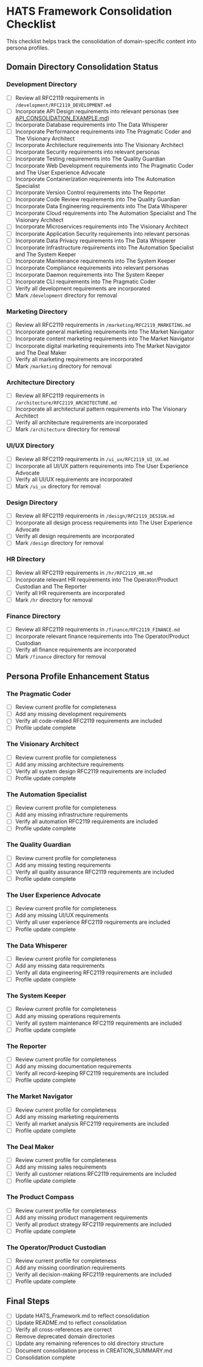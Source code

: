 # HATS Framework Consolidation Checklist

This checklist helps track the consolidation of domain-specific content into persona profiles.

## Domain Directory Consolidation Status

### Development Directory
- [ ] Review all RFC2119 requirements in `/development/RFC2119_DEVELOPMENT.md`
- [ ] Incorporate API Design requirements into relevant personas (see [API_CONSOLIDATION_EXAMPLE.md](API_CONSOLIDATION_EXAMPLE.md))
- [ ] Incorporate Database requirements into The Data Whisperer
- [ ] Incorporate Performance requirements into The Pragmatic Coder and The Visionary Architect
- [ ] Incorporate Architecture requirements into The Visionary Architect
- [ ] Incorporate Security requirements into relevant personas
- [ ] Incorporate Testing requirements into The Quality Guardian
- [ ] Incorporate Web Development requirements into The Pragmatic Coder and The User Experience Advocate
- [ ] Incorporate Containerization requirements into The Automation Specialist
- [ ] Incorporate Version Control requirements into The Reporter
- [ ] Incorporate Code Review requirements into The Quality Guardian
- [ ] Incorporate Data Engineering requirements into The Data Whisperer
- [ ] Incorporate Cloud requirements into The Automation Specialist and The Visionary Architect
- [ ] Incorporate Microservices requirements into The Visionary Architect
- [ ] Incorporate Application Security requirements into relevant personas
- [ ] Incorporate Data Privacy requirements into The Data Whisperer
- [ ] Incorporate Infrastructure requirements into The Automation Specialist and The System Keeper
- [ ] Incorporate Maintenance requirements into The System Keeper
- [ ] Incorporate Compliance requirements into relevant personas
- [ ] Incorporate Daemon requirements into The System Keeper
- [ ] Incorporate CLI requirements into The Pragmatic Coder
- [ ] Verify all development requirements are incorporated
- [ ] Mark `/development` directory for removal

### Marketing Directory
- [ ] Review all RFC2119 requirements in `/marketing/RFC2119_MARKETING.md`
- [ ] Incorporate general marketing requirements into The Market Navigator
- [ ] Incorporate content marketing requirements into The Market Navigator
- [ ] Incorporate digital marketing requirements into The Market Navigator and The Deal Maker
- [ ] Verify all marketing requirements are incorporated
- [ ] Mark `/marketing` directory for removal

### Architecture Directory
- [ ] Review all RFC2119 requirements in `/architecture/RFC2119_ARCHITECTURE.md`
- [ ] Incorporate all architectural pattern requirements into The Visionary Architect
- [ ] Verify all architecture requirements are incorporated
- [ ] Mark `/architecture` directory for removal

### UI/UX Directory
- [ ] Review all RFC2119 requirements in `/ui_ux/RFC2119_UI_UX.md`
- [ ] Incorporate all UI/UX pattern requirements into The User Experience Advocate
- [ ] Verify all UI/UX requirements are incorporated
- [ ] Mark `/ui_ux` directory for removal

### Design Directory
- [ ] Review all RFC2119 requirements in `/design/RFC2119_DESIGN.md`
- [ ] Incorporate all design process requirements into The User Experience Advocate
- [ ] Verify all design requirements are incorporated
- [ ] Mark `/design` directory for removal

### HR Directory
- [ ] Review all RFC2119 requirements in `/hr/RFC2119_HR.md`
- [ ] Incorporate relevant HR requirements into The Operator/Product Custodian and The Reporter
- [ ] Verify all HR requirements are incorporated
- [ ] Mark `/hr` directory for removal

### Finance Directory
- [ ] Review all RFC2119 requirements in `/finance/RFC2119_FINANCE.md`
- [ ] Incorporate relevant finance requirements into The Operator/Product Custodian
- [ ] Verify all finance requirements are incorporated
- [ ] Mark `/finance` directory for removal

## Persona Profile Enhancement Status

### The Pragmatic Coder
- [ ] Review current profile for completeness
- [ ] Add any missing development requirements
- [ ] Verify all code-related RFC2119 requirements are included
- [ ] Profile update complete

### The Visionary Architect
- [ ] Review current profile for completeness
- [ ] Add any missing architecture requirements
- [ ] Verify all system design RFC2119 requirements are included
- [ ] Profile update complete

### The Automation Specialist
- [ ] Review current profile for completeness
- [ ] Add any missing infrastructure requirements
- [ ] Verify all automation RFC2119 requirements are included
- [ ] Profile update complete

### The Quality Guardian
- [ ] Review current profile for completeness
- [ ] Add any missing testing requirements
- [ ] Verify all quality assurance RFC2119 requirements are included
- [ ] Profile update complete

### The User Experience Advocate
- [ ] Review current profile for completeness
- [ ] Add any missing UI/UX requirements
- [ ] Verify all user experience RFC2119 requirements are included
- [ ] Profile update complete

### The Data Whisperer
- [ ] Review current profile for completeness
- [ ] Add any missing data requirements
- [ ] Verify all data engineering RFC2119 requirements are included
- [ ] Profile update complete

### The System Keeper
- [ ] Review current profile for completeness
- [ ] Add any missing operations requirements
- [ ] Verify all system maintenance RFC2119 requirements are included
- [ ] Profile update complete

### The Reporter
- [ ] Review current profile for completeness
- [ ] Add any missing documentation requirements
- [ ] Verify all record-keeping RFC2119 requirements are included
- [ ] Profile update complete

### The Market Navigator
- [ ] Review current profile for completeness
- [ ] Add any missing marketing requirements
- [ ] Verify all market analysis RFC2119 requirements are included
- [ ] Profile update complete

### The Deal Maker
- [ ] Review current profile for completeness
- [ ] Add any missing sales requirements
- [ ] Verify all customer relations RFC2119 requirements are included
- [ ] Profile update complete

### The Product Compass
- [ ] Review current profile for completeness
- [ ] Add any missing product management requirements
- [ ] Verify all product strategy RFC2119 requirements are included
- [ ] Profile update complete

### The Operator/Product Custodian
- [ ] Review current profile for completeness
- [ ] Add any missing coordination requirements
- [ ] Verify all decision-making RFC2119 requirements are included
- [ ] Profile update complete

## Final Steps
- [ ] Update HATS_Framework.md to reflect consolidation
- [ ] Update README.md to reflect consolidation
- [ ] Verify all cross-references are correct
- [ ] Remove deprecated domain directories
- [ ] Update any remaining references to old directory structure
- [ ] Document consolidation process in CREATION_SUMMARY.md
- [ ] Consolidation complete